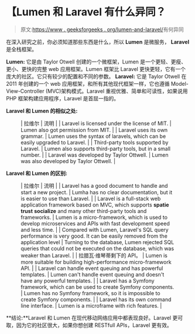 # 【Lumen 和 Laravel 有什么异同？

> 原文:[https://www . geeksforgeeks . org/lumen-and-laravel/](https://www.geeksforgeeks.org/what-are-the-differences-and-similarities-between-lumen-and-laravel/)有何异同

在深入研究之前，你必须知道那些东西是什么，所以 **Lumen** 是微服务， **Laravel** 是全栈框架。

**Lumen:** 它是由 Taylor Otwell 创建的一个微框架，Lumen 是一个更轻、更瘦、更小、更快的完整 web 应用框架。Lumen 框架比 Laravel 更快更轻，它有一个庞大的社区。它只有较少的配置和不同的参数。
**Laravel:** 它是 Taylor Otwell 在 2011 年创建的一个 web 应用框架，和所有其他现代框架一样，它也遵循 Model-View-Controller (MVC)架构模式。Laravel 重视优雅、简单和可读性，如果说用 PHP 框架构建应用程序，Laravel 是首屈一指的。

**Laravel 和 Lumen 的相似之处:**

<figure class="table">

| 拉维尔 | 流明 |
| Laravel is licensed under the license of MIT. | Lumen also got permission from MIT. |
| Laravel uses its own grammar. | Lumen uses the syntax of laravels, which can be easily upgraded to Laravel. |
| Third-party tools supported by Laravel. | Lumen also supports third-party tools, but in a small number. |
| Laravel was developed by Taylor Ottwell. | Lumen was also developed by Taylor Ottwell. |

</figure>

**Laravel 和 Lumen 的区别:**

<figure class="table">

| 拉维尔 | 流明 |
| Laravel has a good document to handle and start a new project. | Lumha has no clear documentation, but it is easier to use than Laravel. |
| Laravel is a full-stack web application framework based on MVC, which supports **spatie** **trust** **socialize** and many other third-party tools and frameworks. | Lumen is a micro-framework, which is used to develop microservices and APIs with fast development speed and less time. |
| Compared with Lumen, Laravel's SQL query performance is very good. It can be easily removed from the application level | Turning to the database, Lumen rejected SQL queries that could not be executed on the database, which was weaker than Laravel. |
| 拉腊瓦·维琴蒂剩下的 API。 | Lumen is more suitable for building high-performance micro-framework API. |
| Laravel can handle event queuing and has powerful templates. | Lumen can't handle event queuing and doesn't have any powerful templates. |
| Laravel has a Symfony framework, which can be used to create Symfony components. | Lumen has no Symfony framework, so it is impossible to create Symfony components. |
| Laravel has its own command line interface. | Lumen is a microframe with rich features. |

</figure>

**结论:**Laravel 和 Lumen 在现代移动网络应用中都表现良好。Laravel 更可取，因为它的社区很大，如果你想创建 RESTfull APIs，Laravel 更有效。